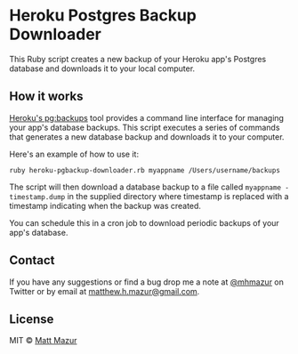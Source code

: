 # Heroku Postgres Backup Downloader

This Ruby script creates a new backup of your Heroku app's Postgres database and downloads it to your local computer.

## How it works

[Heroku's pg:backups](https://devcenter.heroku.com/articles/heroku-postgres-backups) tool provides a command line interface for managing your app's database backups. This script executes a series of commands that generates a new database backup and downloads it to your computer.

Here's an example of how to use it:

```ruby heroku-pgbackup-downloader.rb myappname /Users/username/backups```

 The script will then download a database backup to a file called `myappname - timestamp.dump` in the supplied directory where timestamp is replaced with a timestamp indicating when the backup was created.

 You can schedule this in a cron job to download periodic backups of your app's database.

## Contact

If you have any suggestions or find a bug drop me a note at [@mhmazur](https://twitter.com/mhmazur) on Twitter or by email at matthew.h.mazur@gmail.com.

## License

MIT © [Matt Mazur](http://mattmazur.com)
